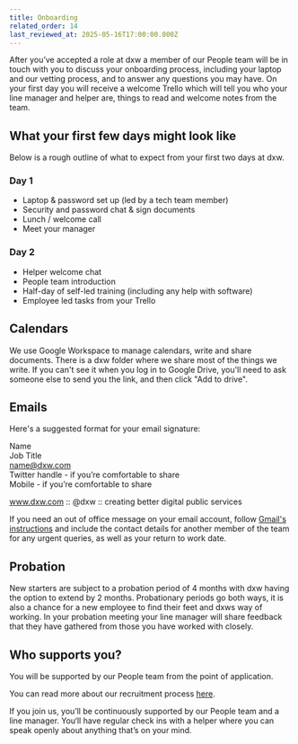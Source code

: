 ```yaml
---
title: Onboarding
related_order: 14
last_reviewed_at: 2025-05-16T17:00:00.000Z
---
```

After you’ve accepted a role at dxw a member of our People team will be in touch
with you to discuss your onboarding process, including your laptop and our vetting process, and to answer any questions you may have. On your first day you will receive a welcome Trello which will tell you who your line manager and helper are, things to read and welcome notes
from the team.

## What your first few days might look like

Below is a rough outline of what to expect from your first two days at dxw.

### Day 1

* Laptop & password set up (led by a tech team member)
* Security and password chat & sign documents
* Lunch / welcome call
* Meet your manager

### Day 2

* Helper welcome chat
* People team introduction
* Half-day of self-led training (including any help with software)
* Employee led tasks from your Trello

## Calendars

We use Google Workspace to manage calendars, write and share documents. There is
a dxw folder where we share most of the things we write. If you can't see it
when you log in to Google Drive, you'll need to ask someone else to send you the
link, and then click "Add to drive".

## Emails

Here's a suggested format for your email signature:

Name<br> Job Title<br> name@dxw.com<br> Twitter handle - if you’re comfortable
to share<br> Mobile - if you’re comfortable to share<br>

www.dxw.com :: @dxw :: creating better digital public services

If you need an out of office message on your email account, follow [Gmail's instructions](https://support.google.com/mail/answer/25922)
and include the contact details for another member of the team for any urgent
queries, as well as your return to work date.

## Probation

New starters are subject to a probation period of 4 months with dxw having the
option to extend by 2 months. Probationary periods go both ways, it is also a
chance for a new employee to find their feet and dxws way of working. In your
probation meeting your line manager will share feedback that they have gathered
from those you have worked with closely.

## Who supports you?

You will be supported by our People team from the point of application.

You can read more about our recruitment process [here](https://playbook.dxw.com/staff-handbook/recruitment-process/).

If you join us, you’ll be continuously supported by our People team and a line
manager. You‘ll have regular check ins with a helper where you can speak openly about anything that’s on your mind.